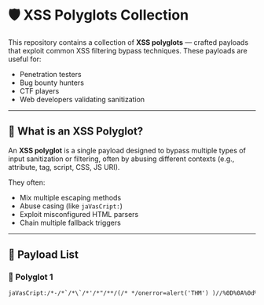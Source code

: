 # 🛡️ XSS Polyglots Collection

This repository contains a collection of **XSS polyglots** — crafted payloads that exploit common XSS filtering bypass techniques. These payloads are useful for:

- Penetration testers
- Bug bounty hunters
- CTF players
- Web developers validating sanitization

---

## 🚨 What is an XSS Polyglot?

An **XSS polyglot** is a single payload designed to bypass multiple types of input sanitization or filtering, often by abusing different contexts (e.g., attribute, tag, script, CSS, JS URI).

They often:

- Mix multiple escaping methods
- Abuse casing (like `jaVasCript:`)
- Exploit misconfigured HTML parsers
- Chain multiple fallback triggers

---

## 📜 Payload List

### 🧪 Polyglot 1

```html
jaVasCript:/*-/*`/*\`/*'/*"/**/(/* */onerror=alert('THM') )//%0D%0A%0d%0a//</stYle/</titLe/</teXtarEa/</scRipt/--!>\x3csVg/<sVg/oNloAd=alert('THM')//>\x3e
```
